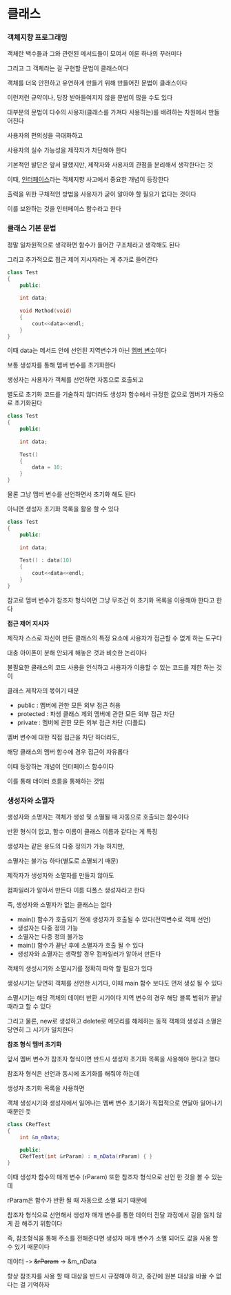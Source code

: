 # 클래스



### 객체지향 프로그래밍

객체란 백수들과 그와 관련된 메서드들이 모여서 이룬 하나의 꾸러미다

그리고 그 객체라는 걸 구현할 문법이 클래스이다



객체를 더욱 안전하고 유연하게 만들기 위해 만들어진 문법이 클래스이다

이런저런 규약이나, 당장 받아들여지지 않을 문법이 많을 수도 있다

대부분의 문법이 다수의 사용자(클래스를 가져다 사용하는)를 배려하는 차원에서 만들어진다

사용자의 편의성을 극대화하고

사용자의 실수 가능성을 제작자가 차단해야 한다



기본적인 발단은 앞서 말했지만, 제작자와 사용자의 관점을 분리해서 생각한다는 것



이때, <u>인터페이스</u>라는 객체지향 사고에서 중요한 개념이 등장한다

출력을 위한 구체적인 방법을 사용자가 굳이 알아야 할 필요가 없다는 것이다

이를 보완하는 것을 인터페이스 함수라고 한다



### 클래스 기본 문법

정말 일차원적으로 생각하면 함수가 들어간 구조체라고 생각해도 된다

그리고 추가적으로 접근 제어 지시자라는 게 추가로 들어간다

```cpp
class Test
{
	public:
    
    int data;
    
    void Method(void)
    {
        cout<<data<<endl;
    }
}
```

이때 data는 메서드 안에 선언된 지역변수가 아닌 <u>멤버 변수</u>이다



보통 생성자를 통해 멤버 변수를 초기화한다

생성자는 사용자가 객체를 선언하면 자동으로 호출되고

별도로 초기화 코드를 기술하지 않더라도 생성자 함수에서 규정한 값으로 멤버가 자동으로 초기화된다

```cpp
class Test
{
	public:
    
    int data;
    
    Test()
    {
        data = 10;
    }
}
```

물론 그냥 멤버 변수를 선언하면서 초기화 해도 된다



아니면 생성자 초기화 목록을 활용 할 수 있다

```cpp
class Test
{
	public:
    
    int data;
    
    Test() : data(10)
    {
        cout<<data<<endl;
    }
}
```

참고로 멤버 변수가 참조자 형식이면 그냥 무조건 이 초기화 목록을 이용해야 한다고 한다



**접근 제어 지시자**

제작자 스스로 자신이 만든 클래스의 특정 요소에 사용자가 접근할 수 없게 하는 도구다

대충 아이폰이 분해 안되게 해놓은 것과 비슷한 논리이다

불필요한 클래스의 코드 사용을 인식하고 사용자가 이용할 수 있는 코드를 제한 하는 것이

클래스 제작자의 몫이기 때문

- public : 멤버에 관한 모든 외부 접근 허용
- protected : 파생 클래스 제외 멤버에 관한 모든 외부 접근 차단
- private : 멤버에 관한 모든 외부 접근 차단 (디폴트)



멤버 변수에 대한 직접 접근을 차단 하더라도,

해당 클래스의 멤버 함수에 경우 접근이 자유롭다

이때 등장하는 개념이 인터페이스 함수이다

이를 통해 데이터 흐름을 통해하는 것임



### 생성자와 소멸자

생성자와 소명자는 객체가 생성 및 소멸될 때 자동으로 호출되는 함수이다

반환 형식이 없고, 함수 이름이 클래스 이름과 같다는 게 특징

생성자는 같은 용도의 다중 정의가 가능 하지만,

소멸자는 불가능 하다(별도로 소멸되기 때문)



제작자가 생성자와 소멸자를 만들지 않아도

컴파일러가 알아서 만든다 이름 디폴스 생성자라고 한다

즉, 생성자와 소멸자가 없는 클래스는 없다



- main() 함수가 호출되기 전에 생성자가 호출될 수 있다(전역변수로 객체 선언)
- 생성자는 다중 정의 가능
- 소멸자는 다중 정의 불가능
- main() 함수가 끝난 후에 소멸자가 호출 될 수 있다
- 생성자와 소멸자는 생략할 경우 컴파일러가 알아서 만든다



객체의 생성시기와 소멸시기를 정확히 파악 할 필요가 있다

생성시기는 당연히 객체를 선언한 시기다, 이때 main 함수 보다도 먼저 생성 될 수 있다

소멸시기는 해당 객체의 데이터 반환 시기이다 지역 변수의 경우 해당 블록 범위가 끝날 때라고 할 수 있다

그리고 물론, new로 생성하고 delete로 메모리를 해제하는 동적 객체의 생성과 소멸은 당연히 그 시기가 일치한다



**참조 형식 멤버 초기화**

앞서 멤버 변수가 참조자 형식이면 반드시 생성자 초기화 목록을 사용해야 한다고 했다

참조자 형식은 선언과 동시에 초기화를 해줘야 하는데

생성자 초기화 목록을 사용하면

객체 생성시기와 생성자에서 일어나는 멤버 변수 초기화가 직접적으로 연달아 일어나기 때문인 듯

```cpp
class CRefTest
{
    int &m_nData;
    
    public:
    CRefTest(int &rParam) : m_nData(rParam) { }
}
```

이때 생성자 함수의 매개 변수 (rParam) 또한 참조자 형식으로 선언 한 것을 볼 수 있는데

rParam은 함수가 반환 될 때 자동으로 소멸 되기 때문에

참조자 형식으로 선언해서 생성자 매개 변수를 통한 데이터 전달 과정에서 길을 잃지 않게 끔 해주기 위함이다

즉, 참조형식을 통해 주소를 전해준다면 생성자 매개 변수가 소멸 되어도 값을 사용 할 수 있기 때문이다

데이터 -> ~~&rParam~~ -> &m_nData



항상 참조자를 사용 할 때 대상을 반드시 규정해야 하고, 중간에 원본 대상을 바꿀 수 없다는 걸 기억하자